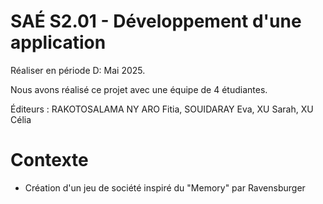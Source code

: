 # SAÉ S2.01 - Développement d'une application
Réaliser en période D: Mai 2025.

Nous avons réalisé ce projet avec une équipe de 4 étudiantes.

Éditeurs : 
  RAKOTOSALAMA NY ARO Fitia,
  SOUIDARAY Eva,
  XU Sarah,
  XU Célia

# Contexte 
- Création d'un jeu de société inspiré du "Memory" par Ravensburger


